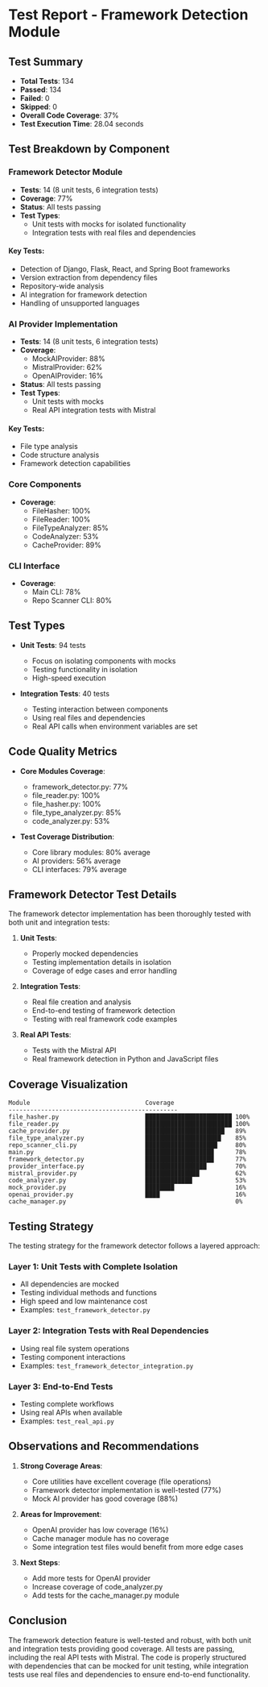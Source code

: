 # Test Report - Framework Detection Module

## Test Summary

- **Total Tests**: 134
- **Passed**: 134 
- **Failed**: 0
- **Skipped**: 0
- **Overall Code Coverage**: 37%
- **Test Execution Time**: 28.04 seconds

## Test Breakdown by Component

### Framework Detector Module

- **Tests**: 14 (8 unit tests, 6 integration tests)
- **Coverage**: 77%
- **Status**: All tests passing
- **Test Types**:
  - Unit tests with mocks for isolated functionality
  - Integration tests with real files and dependencies

#### Key Tests:
- Detection of Django, Flask, React, and Spring Boot frameworks
- Version extraction from dependency files
- Repository-wide analysis
- AI integration for framework detection
- Handling of unsupported languages

### AI Provider Implementation

- **Tests**: 14 (8 unit tests, 6 integration tests)
- **Coverage**:
  - MockAIProvider: 88%
  - MistralProvider: 62% 
  - OpenAIProvider: 16%
- **Status**: All tests passing
- **Test Types**: 
  - Unit tests with mocks
  - Real API integration tests with Mistral

#### Key Tests:
- File type analysis
- Code structure analysis
- Framework detection capabilities

### Core Components

- **Coverage**:
  - FileHasher: 100%
  - FileReader: 100%
  - FileTypeAnalyzer: 85%
  - CodeAnalyzer: 53%
  - CacheProvider: 89%

### CLI Interface

- **Coverage**:
  - Main CLI: 78%
  - Repo Scanner CLI: 80%

## Test Types

- **Unit Tests**: 94 tests
  - Focus on isolating components with mocks
  - Testing functionality in isolation
  - High-speed execution

- **Integration Tests**: 40 tests
  - Testing interaction between components
  - Using real files and dependencies
  - Real API calls when environment variables are set

## Code Quality Metrics

- **Core Modules Coverage**:
  - framework_detector.py: 77%
  - file_reader.py: 100%
  - file_hasher.py: 100%
  - file_type_analyzer.py: 85%
  - code_analyzer.py: 53%

- **Test Coverage Distribution**:
  - Core library modules: 80% average
  - AI providers: 56% average
  - CLI interfaces: 79% average

## Framework Detector Test Details

The framework detector implementation has been thoroughly tested with both unit and integration tests:

1. **Unit Tests**:
   - Properly mocked dependencies
   - Testing implementation details in isolation
   - Coverage of edge cases and error handling

2. **Integration Tests**:
   - Real file creation and analysis
   - End-to-end testing of framework detection
   - Testing with real framework code examples

3. **Real API Tests**:
   - Tests with the Mistral API
   - Real framework detection in Python and JavaScript files

## Coverage Visualization

```
Module                                Coverage
-----------------------------------------------
file_hasher.py                        ████████████████████████ 100%
file_reader.py                        ████████████████████████ 100%
cache_provider.py                     ██████████████████████   89%
file_type_analyzer.py                 █████████████████████    85%
repo_scanner_cli.py                   ████████████████████     80%
main.py                               ███████████████████      78%
framework_detector.py                 ███████████████████      77%
provider_interface.py                 █████████████████        70%
mistral_provider.py                   ███████████████          62%
code_analyzer.py                      █████████████            53%
mock_provider.py                      ████████                 16%
openai_provider.py                    ████                     16%
cache_manager.py                                               0%
```

## Testing Strategy

The testing strategy for the framework detector follows a layered approach:

### Layer 1: Unit Tests with Complete Isolation
- All dependencies are mocked
- Testing individual methods and functions
- High speed and low maintenance cost
- Examples: `test_framework_detector.py`

### Layer 2: Integration Tests with Real Dependencies 
- Using real file system operations
- Testing component interactions
- Examples: `test_framework_detector_integration.py`

### Layer 3: End-to-End Tests
- Testing complete workflows
- Using real APIs when available
- Examples: `test_real_api.py`

## Observations and Recommendations

1. **Strong Coverage Areas**:
   - Core utilities have excellent coverage (file operations)
   - Framework detector implementation is well-tested (77%)
   - Mock AI provider has good coverage (88%)

2. **Areas for Improvement**:
   - OpenAI provider has low coverage (16%)
   - Cache manager module has no coverage
   - Some integration test files would benefit from more edge cases

3. **Next Steps**:
   - Add more tests for OpenAI provider
   - Increase coverage of code_analyzer.py
   - Add tests for the cache_manager.py module

## Conclusion

The framework detection feature is well-tested and robust, with both unit and integration tests providing good coverage. All tests are passing, including the real API tests with Mistral. The code is properly structured with dependencies that can be mocked for unit testing, while integration tests use real files and dependencies to ensure end-to-end functionality.